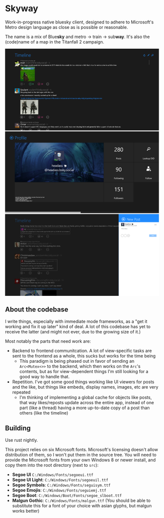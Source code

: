 # Skyway

Work-in-progress native bluesky client, designed to adhere to Microsoft's Metro design language as close as is possible or reasonable.

The name is a mix of Blue**sky** and metro -> train -> sub**way**. It's also the (code)name of a map in the Titanfall 2 campaign.

![timeline](https://github.com/headassbtw/skyway/blob/master/screenshots/timeline.png?raw=true)
![profile](https://github.com/headassbtw/skyway/blob/master/screenshots/profile.png?raw=true)
![composer](https://github.com/headassbtw/skyway/blob/master/screenshots/composer.png?raw=true)

## About the codebase

I write things, especially with immediate mode frameworks, as a "get it working and fix it up later" kind of deal.
A lot of this codebase has yet to receive the latter (and might not ever, due to the growing size of it.)

Most notably the parts that need work are:
- Backend to frontend communitcation. A lot of view-specific tasks are sent to the frontend as a whole, this sucks but works for the time being
  - This paradigm is being phased out in favor of sending an `Arc<Mutex<>>` to the backend, which then works on the `Arc`'s contents,
  	but as for view-dependent things I'm still looking for a good way to handle that.
- Repetition. I've got some good things working like UI viewers for posts and the like, but things like embeds, display names, images, etc are very repeated
  - I'm thinking of implementing a global cache for objects like posts, that way likes/reposts update across the entire app, instead of one part (like a thread) having a more up-to-date copy of a post than others (like the timeline)

## Building

Use rust nightly.

This project relies on six Microsoft fonts.
Microsoft's licensing doesn't allow distribution of them, so I won't put them in the source tree.
You will need to provide the Microsoft fonts from your own Windows 8 or newer install, and copy them into the root directory (next to `src`):
- **Segoe UI** `C:/Windows/Fonts/segoeui.ttf`
- **Segoe UI Light**: `C:/Windows/Fonts/segoeuil.ttf`
- **Segoe Symbols**: `C:/Windows/Fonts/seguisym.ttf`
- **Segoe Emojis**: `C:/Windows/Fonts/seguiemj.ttf`
- **Segoe Boot**: `C:/Windows/Boot/Fonts/segoe_slboot.ttf`
- **Malgun Gothic**: `C:/Windows/Fonts/malgun.ttf` (You should be able to substitute this for a font of your choice with asian glyphs, but malgun works better)